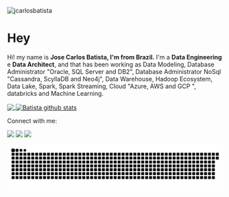 <p align="left"> <img src="https://komarev.com/ghpvc/?username=jcarlosbatista&label=Views&color=blue&style=plastic" alt="jcarlosbatista" /> </p>

# Hey 

Hi! my name is **Jose Carlos Batista, I'm from Brazil.**
I'm a **Data Engineering** e **Data Architect**, and that has been working as Data Modeling, Database Administrator "Oracle, SQL Server and DB2", Database Administrator NoSql "Cassandra, ScyllaDB and Neo4j", Data Warehouse, Hadoop Ecosystem, Data Lake, Spark, Spark Streaming, Cloud "Azure, AWS and GCP ", databricks and Machine Learning.

<a href="https://github.com/jcarlosbatista">
  <img align="center" src="https://github-readme-stats.vercel.app/api/top-langs/?username=jcarlosbatista&theme=light&hide_langs_below=1" />
</a>
<a href="https://github.com/jcarlosbatista">
 <img align="center" src="https://github-readme-stats.vercel.app/api?username=jcarlosbatista&show_icons=true&theme=light&line_height=27" alt="Batista github stats"/>
</a>
  
Connect with me:

<div> 
  <a href="https://www.youtube.com/channel/UCpIW3cUdCdrgfA4dtP4Swnw" target="_blank"><img src="https://img.shields.io/badge/YouTube-FF0000?style=for-the-badge&logo=youtube&logoColor=white" target="_blank"></a>
  <a href = "mailto:jcarlos.batista@gmail.com"><img src="https://img.shields.io/badge/-Gmail-%23333?style=for-the-badge&logo=gmail&logoColor=white" target="_blank"></a>
  <a href="https://www.linkedin.com/in/jose-carlos-sousa-ferreira-batista-5228a868/" target="_blank"><img src="https://img.shields.io/badge/-LinkedIn-%230077B5?style=for-the-badge&logo=linkedin&logoColor=white" target="_blank"></a> 
 
  ![Snake animation](https://github.com/jcarlosbatista/jcarlosbatista/blob/main/github-contribution-grid-snake.svg)
 
</div>


